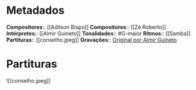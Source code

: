 # Metadados

**Compositores**:: [[Adilson Bispo]]
**Compositores**:: [[Zé Roberto]]
**Intérpretes**:: [[Almir Guineto]]
**Tonalidades**:: #G-maior
**Ritmos**:: [[Samba]]
**Partituras**:: [[conselho.jpeg]]
**Gravações**:: [Original por Almir Guineto](https://www.youtube.com/watch?v=0l5OCS3FVzQ)

# Partituras
![[conselho.jpeg]]